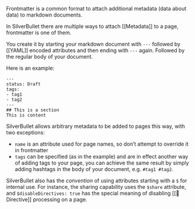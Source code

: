 Frontmatter is a common format to attach additional metadata (data about data) to markdown documents.

In SilverBullet there are multiple ways to attach [[Metadata]] to a page, frontmatter is one of them.

You create it by starting your markdown document with `---` followed by [[YAML]] encoded attributes and then ending with `---` again. Followed by the regular body of your document.

Here is an example:

    ---
    status: Draft
    tags:
    - tag1
    - tag2
    ---
    ## This is a section
    This is content

SilverBullet allows arbitrary metadata to be added to pages this way, with two exceptions:

* `name` is an attribute used for page names, so don’t attempt to override it in frontmatter
* `tags` can be specified (as in the example) and are in effect another way of adding tags to your page, you can achieve the same result by simply adding hashtags in the body of your document, e.g. `#tag1 #tag2`.

SilverBullet also has the _convention_ of using attributes starting with a `$` for internal use. For instance, the sharing capability uses the `$share` attribute, and `$disableDirectives: true` has the special meaning of disabling [[🔌 Directive]] processing on a page.